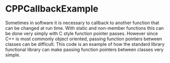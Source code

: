 # CPPCallbackExample
Sometimes in software it is necessary to callback to another function that can be changed at run time. With static and non-member functions this can be done very simply with C style function pointer passes. However since C++ is most commonly object oriented, passing function pointers between classes can be difficult. This code is an example of how the standard library functional library can make passing function pointers between classes very simple. 
